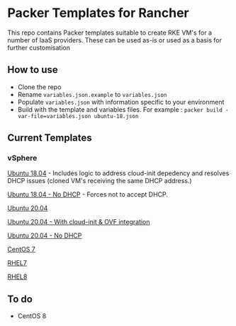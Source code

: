 # Packer Templates for Rancher

This repo contains Packer templates suitable to create RKE VM's for a number of IaaS providers. These can be used as-is or used as a basis for further customisation

## How to use

* Clone the repo
* Rename `variables.json.example` to `variables.json`
* Populate `variables.json` with information specific to your environment
* Build with the template and variables files. For example : `packer build -var-file=variables.json ubuntu-18.json` 

## Current Templates

### vSphere

[Ubuntu 18.04](https://github.com/David-VTUK/Rancher-Packer/tree/master/vSphere/ubuntu_1804) - Includes logic to address cloud-init depedency and resolves DHCP issues (cloned VM's receiving the same DHCP address.)

[Ubuntu 18.04 - No DHCP](https://github.com/David-VTUK/Rancher-Packer/tree/master/vSphere/ubuntu_1804_no_dhcp) - Forces not to accept DHCP. 

[Ubuntu 20.04](https://github.com/David-VTUK/Rancher-Packer/tree/master/vSphere/ubuntu_2004)

[Ubuntu 20.04 - With cloud-init & OVF integration](https://github.com/David-VTUK/Rancher-Packer/tree/master/vSphere/ubuntu_2004_cloud_init_guestinfo)

[Ubuntu 20.04 - No DHCP](https://github.com/David-VTUK/Rancher-Packer/tree/master/vSphere/ubuntu_2004_no_dhcp)

[CentOS 7](https://github.com/David-VTUK/Rancher-Packer/tree/master/vSphere/centos_7)

[RHEL7](https://github.com/David-VTUK/Rancher-Packer/tree/master/vSphere/rhel_7)

[RHEL8](https://github.com/David-VTUK/Rancher-Packer/tree/master/vSphere/rhel_8)


## To do

* CentOS 8

